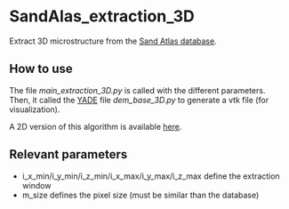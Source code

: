 # SandAlas_extraction_3D
Extract 3D microstructure from the [Sand Atlas database](https://sand-atlas.scigem.com/).

## How to use
The file <i>main_extraction_3D.py</i> is called with the different parameters. <br>
Then, it called the [YADE](https://yade-dem.org/doc/) file <i>dem_base_3D.py</i> to generate a vtk file (for visualization).

A 2D version of this algorithm is available [here](https://github.com/AlexSacMorane/SandAtlas_extraction_2D).

## Relevant parameters
- i_x_min/i_y_min/i_z_min/i_x_max/i_y_max/i_z_max define the extraction window
- m_size defines the pixel size (must be similar than the database)


